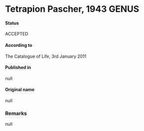Tetrapion Pascher, 1943 GENUS
=======

#### Status
ACCEPTED

#### According to
The Catalogue of Life, 3rd January 2011

#### Published in
null

#### Original name
null

### Remarks
null